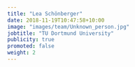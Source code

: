 ```yaml
---
title: "Lea Schönberger"
date: 2018-11-19T10:47:58+10:00
image: "images/team/Unknown_person.jpg"
jobtitle: "TU Dortmund University"
publicity: true
promoted: false
weight: 2
---
```

